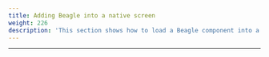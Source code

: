 ```yaml
---
title: Adding Beagle into a native screen
weight: 226
description: 'This section shows how to load a Beagle component into a native Android Screen'
---
```


---
